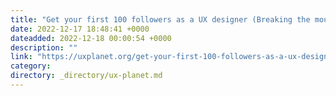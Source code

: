 ```yaml
---
title: "Get your first 100 followers as a UX designer (Breaking the mould)"
date: 2022-12-17 18:48:41 +0000
dateadded: 2022-12-18 00:00:54 +0000
description: ""
link: "https://uxplanet.org/get-your-first-100-followers-as-a-ux-designer-breaking-the-mould-28232196a283?source=rss----819cc2aaeee0---4"
category:
directory: _directory/ux-planet.md
---
```

